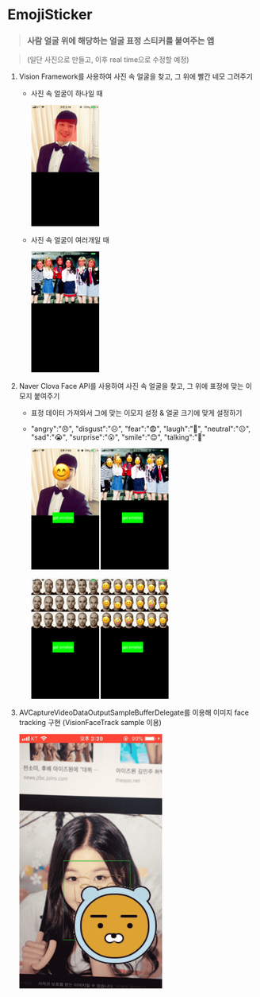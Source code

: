 # EmojiSticker
> ### 사람 얼굴 위에 해당하는 얼굴 표정 스티커를 붙여주는 앱 

> (일단 사진으로 만들고, 이후 real time으로 수정할 예정)

1. Vision Framework를 사용하여 사진 속 얼굴을 찾고, 그 위에 빨간 네모 그려주기

	- 사진 속 얼굴이 하나일 때
	
		<img src="./img/1.png" width="30%">
	
	- 사진 속 얼굴이 여러개일 때
	
		<img src="./img/2.png" width="30%"> 
	
2. Naver Clova Face API를 사용하여 사진 속 얼굴을 찾고, 그 위에 표정에 맞는 이모지 붙여주기

	- 표정 데이터 가져와서 그에 맞는 이모지 설정 & 얼굴 크기에 맞게 설정하기
	- "angry":"😠", "disgust":"☹️", "fear":"😨", "laugh":"🤣", "neutral":"😐", "sad":"😭", "surprise":"😮", "smile":"😊", "talking":"🤪"
	
		<img src="./img/3_.png" width="30%">   <img src="./img/4_.png" width="30%">
	
		<img src="./img/5.png" width="30%">   <img src="./img/6.png" width="30%">
		
		
3. AVCaptureVideoDataOutputSampleBufferDelegate를 이용해 이미지 face tracking 구현 (VisionFaceTrack sample 이용)

	<img src="./img/7.gif" width="60%">